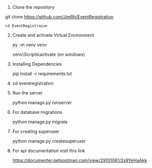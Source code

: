 1. Clone the repository

git clone https://github.com/JimRh/EventRegistration

    cd EventRegistraion


2. Create and activate Virtual Environment

    py -m venv venv

    venv\Scripts\activate (on windows)

3. Installing Dependencies

    pip install -r requirements.txt


4. cd eventregistration

5. Run the server   

    python manage.py runserver


6. For database migrations

    python manage.py migrate

7. For creating superuser

    python manage.py createsuperuser


8. For api documentation visit this link

    https://documenter.getpostman.com/view/29101061/2s9YeHaAkk



